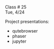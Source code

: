 
<div class="lecture1">

<div class="column_date">

Class # 25 <br>
Tue, 4/24

</div>

<div class="column_materials">
<p markdown="block">

Project presentations:

- qutebrowser
- phaser
- jupyter

</p>
</div>


<div class="column_assign">
<p markdown="block">




</p>
</div>

</div>
